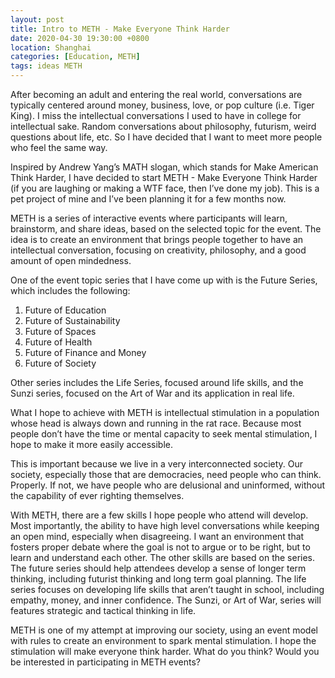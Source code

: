 ```yaml
---
layout: post
title: Intro to METH - Make Everyone Think Harder
date: 2020-04-30 19:30:00 +0800
location: Shanghai
categories: [Education, METH]
tags: ideas METH
---
```


After becoming an adult and entering the real world, conversations are typically centered around money, business, love, or pop culture (i.e. Tiger King). I miss the intellectual conversations I used to have in college for intellectual sake. Random conversations about philosophy, futurism, weird questions about life, etc. So I have decided that I want to meet more people who feel the same way.

Inspired by Andrew Yang’s MATH slogan, which stands for Make American Think Harder, I have decided to start METH - Make Everyone Think Harder (if you are laughing or making a WTF face, then I’ve done my job). This is a pet project of mine and I’ve been planning it for a few months now.

METH is a series of interactive events where participants will learn, brainstorm, and share ideas, based on the selected topic for the event. The idea is to create an environment that brings people together to have an intellectual conversation, focusing on creativity, philosophy, and a good amount of open mindedness.

One of the event topic series that I have come up with is the Future Series, which includes the following:

1. Future of Education
2. Future of Sustainability
3. Future of Spaces
4. Future of Health
5. Future of Finance and Money
6. Future of Society

Other series includes the Life Series, focused around life skills, and the Sunzi series, focused on the Art of War and its application in real life.

What I hope to achieve with METH is intellectual stimulation in a population whose head is always down and running in the rat race. Because most people don’t have the time or mental capacity to seek mental stimulation, I hope to make it more easily accessible.

This is important because we live in a very interconnected society. Our society, especially those that are democracies, need people who can think. Properly. If not, we have people who are delusional and uninformed, without the capability of ever righting themselves. 

With METH, there are a few skills I hope people who attend will develop. Most importantly, the ability to have high level conversations while keeping an open mind, especially when disagreeing. I want an environment that fosters proper debate where the goal is not to argue or to be right, but to learn and understand each other. The other skills are based on the series. The future series should help attendees develop a sense of longer term thinking, including futurist thinking and long term goal planning. The life series focuses on developing life skills that aren’t taught in school, including empathy, money, and inner confidence. The Sunzi, or Art of War, series will features strategic and tactical thinking in life.

METH is one of my attempt at improving our society, using an event model with rules to create an environment to spark mental stimulation. I hope the stimulation will make everyone think harder. What do you think? Would you be interested in participating in METH events?